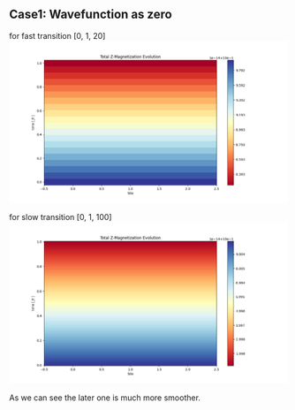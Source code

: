 ## Case1: Wavefunction as zero

for fast transition [0, 1, 20]
![](./img/final_magnetisation_all0_fast.png)

for slow transition [0, 1, 100]
![](./img/final_magnetisation_all0_slow.png)

As we can see the later one is much more smoother.